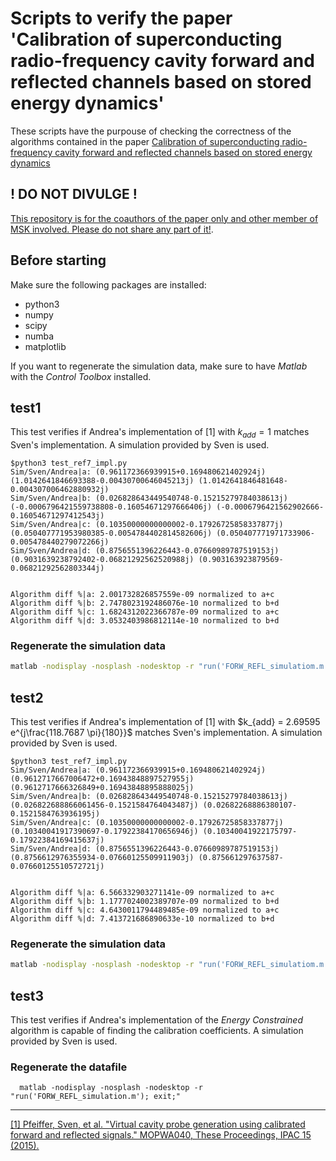 # Scripts to verify the paper 'Calibration of superconducting radio-frequency cavity forward and reflected channels based on stored energy dynamics'

These scripts have the purpouse of checking the correctness of the algorithms contained in the paper [Calibration of superconducting radio-frequency cavity forward and reflected channels based on stored energy dynamics](./Calibration_of_superconducting_radio_frequency_cavity_forward_and_reflected_channels_based_on_stored_energy_dynamics.pdf)

## ! DO NOT DIVULGE !

<u>This repository is for the coauthors of the paper only and other member of MSK involved. Please do not share any part of it!</u>.

## Before starting

Make sure the following packages are installed:

- python3
- numpy
- scipy
- numba
- matplotlib

If you want to regenerate the simulation data, make sure to have *Matlab* with the *Control Toolbox* installed.

## test1

This test verifies if Andrea's implementation of [1] with $k_{add} = 1$ matches Sven's implementation. A simulation provided by Sven is used.

```
$python3 test_ref7_impl.py 
Sim/Sven/Andrea|a: (0.961172366939915+0.169480621402924j) (1.0142641846693388-0.00430700646045213j) (1.0142641846481648-0.004307006462880932j)
Sim/Sven/Andrea|b: (0.026828643449540748-0.15215279784038613j) (-0.0006796421559738808-0.16054671297666406j) (-0.0006796421562902666-0.16054671297412543j)
Sim/Sven/Andrea|c: (0.10350000000000002-0.17926725858337877j) (0.050407771953980385-0.0054784402814582606j) (0.050407771971733906-0.005478440279072266j)
Sim/Sven/Andrea|d: (0.8756551396226443-0.07660989787519153j) (0.9031639238792402-0.06821292562520988j) (0.903163923879569-0.06821292562803344j)


Algorithm diff %|a: 2.001732826857559e-09 normalized to a+c
Algorithm diff %|b: 2.7478023192486076e-10 normalized to b+d
Algorithm diff %|c: 1.6824312022366787e-09 normalized to a+c
Algorithm diff %|d: 3.0532403986812114e-10 normalized to b+d

```

### Regenerate the simulation data

```bash
matlab -nodisplay -nosplash -nodesktop -r "run('FORW_REFL_simulatiom.m');exit;"

```

## test2

This test verifies if Andrea's implementation of [1] with $k_{add} = 2.69595 e^{j\frac{118.7687 \pi}{180}}$ matches Sven's implementation. A simulation provided by Sven is used.

```
$python3 test_ref7_impl.py 
Sim/Sven/Andrea|a: (0.961172366939915+0.169480621402924j) (0.9612717667006472+0.16943848897527955j) (0.9612717666326849+0.16943848895888025j)
Sim/Sven/Andrea|b: (0.026828643449540748-0.15215279784038613j) (0.026822688866061456-0.1521584764043487j) (0.02682268886380107-0.1521584763936195j)
Sim/Sven/Andrea|c: (0.10350000000000002-0.17926725858337877j) (0.10340041917390697-0.17922384170656946j) (0.10340041922175797-0.17922384169415637j)
Sim/Sven/Andrea|d: (0.8756551396226443-0.07660989787519153j) (0.8756612976355934-0.07660125509911903j) (0.875661297637587-0.07660125510572721j)


Algorithm diff %|a: 6.566332903271141e-09 normalized to a+c
Algorithm diff %|b: 1.1777024002389707e-09 normalized to b+d
Algorithm diff %|c: 4.6430011794489485e-09 normalized to a+c
Algorithm diff %|d: 7.413721686890633e-10 normalized to b+d

```

### Regenerate the simulation data

```bash
matlab -nodisplay -nosplash -nodesktop -r "run('FORW_REFL_simulatiom.m');exit;"

```

## test3

This test verifies if Andrea's implementation of the *Energy Constrained* algorithm is capable of finding the calibration coefficients. A simulation provided by Sven is used.

### Regenerate the datafile

```shell
  matlab -nodisplay -nosplash -nodesktop -r "run('FORW_REFL_simulation.m'); exit;"

```

---

[\[1\] Pfeiffer, Sven, et al. "Virtual cavity probe generation using calibrated forward and reflected signals." MOPWA040, These Proceedings, IPAC 15 \(2015\).](https://accelconf.web.cern.ch/IPAC2015/papers/mopwa040.pdf)

